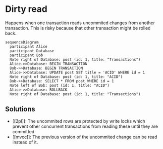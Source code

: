# Dirty read
Happens when one transaction reads uncommited changes from another transaction. This is risky because that other transaction might be rolled back.

```mermaid
sequenceDiagram
  participant Alice
  participant Database
  participant Bob
  Note right of Database: post (id: 1, title: "Transactions")
  Alice->>Database: BEGIN TRANSACTION
  Bob->>Database: BEGIN TRANSACTION
  Alice->>Database: UPDATE post SET title = 'ACID' WHERE id = 1
  Note right of Database: post (id: 1, title: "ACID")
  Bob->>Database: SELECT * FROM post WHERE id = 1
  Note left of Bob: post (id: 1, title: "ACID")
  Alice->>Database: ROLLBACK
  Note right of Database: post (id: 1, title: "Transactions")
```

## Solutions
* [[2pl]]: The uncommited rows are protected by write locks which prevent other concurrent transactions from reading these until they are committed.
* [[mvcc]]: The previous version of the uncommited change can be read instead of it.

